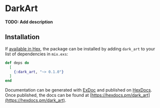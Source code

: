 # DarkArt

**TODO: Add description**

## Installation

If [available in Hex](https://hex.pm/docs/publish), the package can be installed
by adding `dark_art` to your list of dependencies in `mix.exs`:

```elixir
def deps do
  [
    {:dark_art, "~> 0.1.0"}
  ]
end
```

Documentation can be generated with [ExDoc](https://github.com/elixir-lang/ex_doc)
and published on [HexDocs](https://hexdocs.pm). Once published, the docs can
be found at [https://hexdocs.pm/dark_art](https://hexdocs.pm/dark_art).

